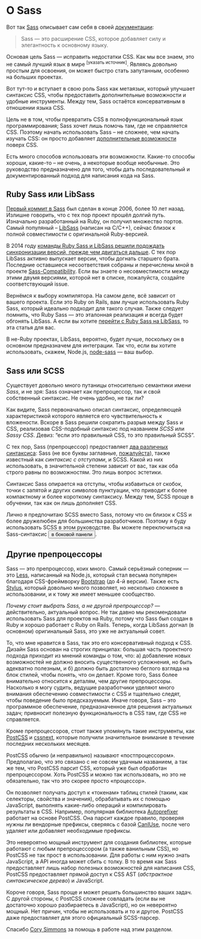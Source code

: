 
# О Sass

Вот так [Sass](https://sass-lang.com) описывает сам себя в своей [документации](https://sass-lang.com/documentation/file.SASS_REFERENCE.html):

> Sass — это расширение CSS, которое добавляет силу и элегантность к основному языку.

Основая цель Sass — исправить недостатки CSS. Как мы все знаем, это не самый лучший язык в мире <sup>[указать источник]</sup>. Являясь довольно простым для освоения, он может быстро стать запутанным, особенно на больших проектах.

Вот тут-то и вступает в свою роль Sass как метаязык, который улучшает синтаксис CSS, чтобы предоставить дополнительные возможности и удобные инструменты. Между тем, Sass остаётся консервативным в отношении языка CSS.

Цель не в том, чтобы превратить CSS в полнофункциональный язык программирования; Sass хочет лишь помочь там, где не справляется CSS. Поэтому начать использовать Sass – не сложнее, чем начать изучать CSS: он просто добавляет [дополнительные возможности](https://sitepoint.com/sass-reference/) поверх CSS.

Есть много способов использовать эти возможности. Какие-то способы хороши, какие-то – не очень, а некоторые вообще необычные. Это руководство предназначено для того, чтобы дать последовательный и документированный подход для написания кода на Sass.

## Ruby Sass или LibSass

[Первый коммит в Sass](https://github.com/hcatlin/sass/commit/fa5048ba405619273e474a50400c7243fbff54fe) был сделан в конце 2006, более 10 лет назад. Излишне говорить, что с тех пор проект прошёл долгий путь. Изначально разработанный на Ruby, он получил множество портов. Самый популяный – [LibSass](https://webdesign.tutsplus.com/articles/getting-to-know-libsass--cms-23114) (написан на С/C++), сейчас близок к полной совместимости с оригинальной Ruby-версией.

В 2014 году [команды Ruby Sass и LibSass решили подождать синхронизации версий, прежде чем двигаться дальше](https://github.com/sass/libsass/wiki/The-LibSass-Compatibility-Plan). С тех пор LibSass активно выпускает версии, чтобы догнать старшего брата. Последние оставшиеся несоответствия собраны и перечислены мной в проекте [Sass-Compatibility](https://kittygiraudel.github.io/sass-compatibility/). Если вы знаете о несовместимости между этими двумя версиями, которой нет в списке, пожалуйста, создайте соответствующий issue.

Вернёмся к выбору компилятора. На самом деле, всё зависит от вашего проекта. Если это Ruby on Rails, вам лучше использовать Ruby Sass, который идеально подходит для такого случая. Также следует помнить, что Ruby Sass — это эталонная реализация и всегда будет обгонять LibSass. А если вы хотите [перейти c Ruby Sass на LibSass](https://www.sitepoint.com/switching-ruby-sass-libsass/), то эта статья для вас.

В не-Ruby проектах, LibSass, вероятно, будет лучше, поскольку он в основном предназначем для интеграции. Так что, если вы хотите использовать, скажем, Node.js, [node-sass](https://github.com/sass/node-sass) — ваш выбор.

## Sass или SCSS

Существует довольно много путаницы относительно семантики имени *Sass*, и не зря: Sass означает как препроцессор, так и свой собственный синтаксис. Не очень удобно, не так ли?

Как видите, Sass первоначально описал синтаксис, определяющей характеристикой которого является его чувствительность к вложености. Вскоре в Sass решили сократить разрыв между Sass и CSS, реализовав CSS-подобный синтаксис под названием *SCSS* или *Sassy CSS*. Девиз: “если это правильный CSS, то это правильный SCSS”.

С тех пор, Sass (препроцессор) предоставляет [два различных синтаксиса](https://www.sitepoint.com/whats-difference-sass-scss/): Sass (не все буквы заглавные, [пожалуйста](http://sassnotsass.com)), также известный как *синтаксис с отступами*, и SCSS. Какой из них использовать, в значительной степени зависит от вас, так как оба строго равны по возможностям. Это лишь вопрос эстетики.

Cинтаксис Sass опирается на отступы, чтобы избавиться от скобок, точки с запятой и других символов пунктуации, что приводит к более компактному и более короткому синтаксису. Между тем, SCSS проще в обучении, так как он лишь дополняет CSS.

Лично я предпочитаю SCSS вместо Sass, потому что он близок к CSS и более дружелюбен для большинства разработчиков. Поэтому я буду использовать SCSS в этом руководстве. Вы можете переключиться на Sass-синтаксис <button type="button" data-a11y-dialog-show="options-panel" class="link-like">в боковой панели</button>.

## Другие препроцессоры

Sass — это препроцессор, коих много. Самый серьёзный соперник — это [Less](http://lesscss.org/), написанный на Node.js, который стал весьма популярен благодаря CSS-фреймворку [Bootstrap](https://getbootstrap.com/) (до 4-й версии). Также есть [Stylus](https://stylus-lang.com/), который довольно много позволяет, но несколько сложнее в использовании, и к тому же имеет меньшее сообщество.

*Почему стоит выбрать Sass, а не другой препроцессор?* — действительно, актуальный вопрос. Не так давно мы рекомендовали использовать Sass для проектов на Ruby, потому что Sass был создан в Ruby и хорошо работает с Ruby on Rails. Теперь, когда LibSass догнал (в основном) оригинальный Sass, это уже не актуальный совет.

То, что мне нравится в Sass, так это его консервативный подход к CSS. Дизайн Sass основан на строгих принципах: большая часть проектного подхода приходит из мнений команды о том, что: а) добавление новых возможностей не должно вносить существенного усложнения, но быть адекватно полезным, и б) должно быть достаточно беглого взгляда на блок стилей, чтобы понять, что он делает. Кроме того, Sass более внимательно относится к деталям, чем другие препроцессоры. Насколько я могу судить, ведущие разработчики уделяют много внимания обеспечению совместимости с CSS и тщательно следят, чтобы поведение было предсказуемым. Иначе говоря, Sass – это программное обеспечение, предназначенное для решения актуальных задач; привносит полезную функциональность в CSS там, где CSS не справляется.

Кроме препроцессоров, стоит также упомянуть такие инструменты, как [PostCSS](https://github.com/postcss/postcss) и [cssnext](https://cssnext.github.io/), которые получили значительное внимание в течение последних нескольких месяцев.

PostCSS обычно (и неправильно) называют «постпроцессором». Предполагаю, что это связано с не совсем удачным названием, а так же тем, что PostCSS парсит CSS, который уже был обработан препроцессором. Хоть PostCSS и можно так использовать, но это не обязательно, так что это скорее просто «процессор».

Он позволяет получать доступ к «токенам» таблиц стилей (таким, как селекторы, свойства и значения), обрабатывать их с помощью JavaScript, выполнять какие-либо операций и компилировать результаты в CSS. Например, популярная библиотека [Autoprefixer](https://github.com/postcss/autoprefixer) работает на основе PostCSS. Она парсит каждое правило, проверяя нужны ли вендорные префиксы, сверяясь с базой [CanIUse](https://caniuse.com), после чего удаляет или добавляет необходимые префиксы.

Это невероятно мощный инструмент для создания библиотек, которые работают с любым препроцессором (а также ванильным CSS), но PostCSS не так прост в использовании. Для работы с ним нужно знать JavaScript, а API иногда может сбить с толку. В то время как Sass предоставляет лишь набор полезных возможностей для написания CSS, PostCSS предоставляет прямой доступ к CSS AST (*абстрактное синтаксическое дерево*) и JavaScript.

Короче говоря, Sass проще и может решить большинство ваших задач. С другой стороны, с PostCSS сложнее совладать (если вы не достаточно хорошо разбираетесь в JavaScript), но он невероятно мощный. Нет причин, чтобы не использовать и то и другое. PostCSS даже предоставляет для этого официальный SCSS-парсер.

<div class="note">
  <p>Спасибо <a href="https://github.com/corysimmons">Cory Simmons</a> за помощь в работе над этим разделом.</p>
</div>
